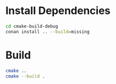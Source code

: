 # Install Dependencies
```bash
cd cmake-build-debug
conan install .. --build=missing
```

# Build
```bash
cmake ..
cmake --build .
```